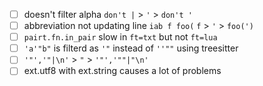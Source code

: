 + [ ] doesn't filter alpha `don't |` > `'` > `don't '`
+ [ ] abbreviation not updating line `iab f foo(` `f` > `'` > `foo(')`
+ [ ] `pairt.fn.in_pair` slow in `ft=txt` but not `ft=lua`
+ [ ] `'a'"b"` is filterd as `'"` instead of `''""` using treesitter
+ [ ] `'"','"|\n'` > `"` > `'"','""|"\n'`
+ [ ] ext.utf8 with ext.string causes a lot of problems
